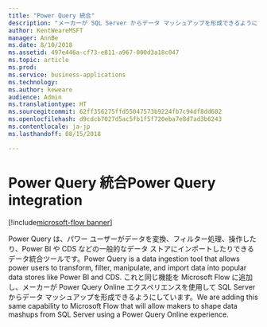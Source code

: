 ```yaml
---
title: "Power Query 統合"
description: "メーカーが SQL Server からデータ マッシュアップを形成できるようにする Power Query エクスペリエンスが構築されています。"
author: KentWeareMSFT
manager: AnnBe
ms.date: 8/10/2018
ms.assetid: 497e446a-cf73-e811-a967-000d3a18c047
ms.topic: article
ms.prod: 
ms.service: business-applications
ms.technology: 
ms.author: keweare
audience: Admin
ms.translationtype: HT
ms.sourcegitcommit: 62ff356275ffd55047573b9224fb7c94df8dd602
ms.openlocfilehash: d9cdcb7027d5ac5fb1f5f720eba7e8d7ad3b6243
ms.contentlocale: ja-jp
ms.lasthandoff: 08/15/2018

---
```

# <a name="power-query-integration"></a><span data-ttu-id="b6b48-103">Power Query 統合</span><span class="sxs-lookup"><span data-stu-id="b6b48-103">Power Query integration</span></span>

[!include[microsoft-flow banner](../includes/microsoft-flow.md)]




<span data-ttu-id="b6b48-104">Power Query は、パワー ユーザーがデータを変換、フィルター処理、操作したり、Power BI や CDS などの一般的なデータ ストアにインポートしたりできるデータ統合ツールです。</span><span class="sxs-lookup"><span data-stu-id="b6b48-104">Power Query is a data ingestion tool that allows power users to transform, filter, manipulate, and import data into popular data stores like Power BI and CDS.</span></span> <span data-ttu-id="b6b48-105">これと同じ機能を Microsoft Flow に追加し、メーカーが Power Query Online エクスペリエンスを使用して SQL Server からデータ マッシュアップを形成できるようにしています。</span><span class="sxs-lookup"><span data-stu-id="b6b48-105">We are adding this same capability to Microsoft Flow that will allow makers to shape data mashups from SQL Server using a Power Query Online experience.</span></span>

